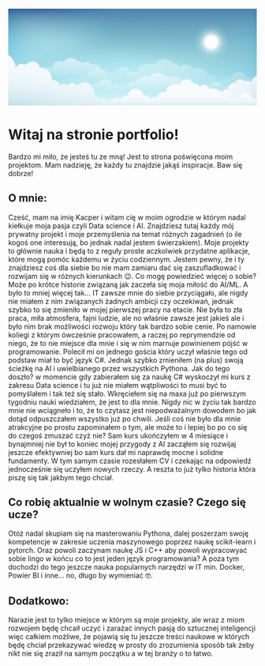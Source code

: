 ![](clouds.png)

# Witaj na stronie portfolio!
Bardzo mi miło, że jesteś tu ze mną! Jest to strona poświęcona moim projektom. Mam nadzieję, że każdy tu znajdzie jakąś inspiracje. Baw się dobrze!

## O mnie:
Cześć, mam na imię Kacper i witam cię w moim ogrodzie w którym nadal kiełkuje moja pasja czyli Data science i AI. Znajdziesz tutaj każdy mój prywatny projekt i moje przemyślenia na temat różnych zagadnień (o ile kogoś one interesują, bo jednak nadal jestem świerzakiem). Moje projekty to głównie nauka i będą to z reguły proste aczkolwiek przydatne aplikacje, które mogą pomóc każdemu w życiu codziennym. Jestem pewny, że i ty znajdziesz coś dla siebie bo nie mam zamiaru dać się zaszufladkować i rozwijam się w różnych kierunkach 😉. Co mogę powiedzieć więcej o sobie? Może po krótce historie związaną jak zaczeła się moja miłość do AI/ML. A było to mniej więcej tak... IT zawsze mnie do siebie przyciągało, ale nigdy nie miałem z nim związanych żadnych ambicji czy oczekiwań, jednak szybko to się zmieniło w mojej pierwszej pracy na etacie. Nie była to zła praca, miła atmosfera, fajni ludzie, ale no właśnie zawsze jest jakieś ale i było nim brak możliwości rozwoju który tak bardzo sobie cenie. Po namowie koliegi z którym ówcześnie pracowałem, a raczej po reprymendzie od niego, że to nie miejsce dla mnie i się w nim marnuje powinienem pójść w programowanie. Polecił mi on jednego gościa który uczył właśnie tego od podstaw miał to być język C#. Jednak szybko zmieniłem (na plus) swoją ścieżkę na AI i uwielbianego przez wszystkich Pythona. Jak do tego doszło? w momencie gdy zabierałem się za naukę C# wyskoczył mi kurs z zakresu Data science i tu już nie miałem wątpliwości to musi być to pomyślałem i tak też się stało. Wkręciełem się na maxa już po pierwszym tygodniu nauki wiedziałem, że jest to dla mnie. Nigdy nic w życiu tak bardzo mnie nie wciągneło i to, że to czytasz jest niepodważalnym dowodem bo jak dotąd odpuszczałem wszystko już po chwili. Jeśli coś nie było dla mnie atrakcyjne po prostu zapominałem o tym, ale może to i lepiej bo po co się do czegoś zmuszać czyż nie? Sam kurs ukończyłem w 4 miesiące i bynajmniej nie był to koniec mojej przygody z AI zacząłem się rozwijaj jeszcze efektywniej bo sam kurs dał mi naprawdę mocne i solidne fundamenty. W tym samym czasie rozesłałem CV i czekając na odpowiedź jednocześnie się uczyłem nowych rzeczy. A reszta to już tylko historia która piszę się tak jakbym tego chciał.

## Co robię aktualnie w wolnym czasie? Czego się ucze?
Otóż nadal skupiam się na masterowaniu Pythona, dalej poszerzam swoję kompetencje w zakresie uczenia maszynowego poprzez naukę scikit-learn i pytorch. Oraz powoli zaczynam naukę JS i C++ aby powoli wypracowyać sobie lingo w końcu co to jest jeden język programowania? A poza tym dochodzi do tego jeszcze nauka popularnych narzędzi w IT min. Docker, Powier BI i inne... no, długo by wymieniać 🤓.

## Dodatkowo:
Narazie jest to tylko miejsce w którym są moje projekty, ale wraz z miom rozwojem będę chcaił uczyć i zarażać innych pasją do sztucznej inteligencji więc całkiem możliwe, że pojawią się tu jeszcze treści naukowe w których będę chciał przekazywać wiedzę w prosty do zrozumienia sposób tak żeby nikt nie się zraził na samym początku a w tej branży o to łatwo.